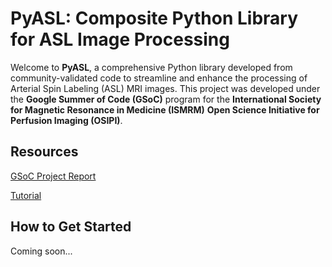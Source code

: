 # PyASL: Composite Python Library for ASL Image Processing
Welcome to **PyASL**, a comprehensive Python library developed from community-validated code to streamline and enhance the processing of Arterial Spin Labeling (ASL) MRI images. This project was developed under the **Google Summer of Code (GSoC)** program for the **International Society for Magnetic Resonance in Medicine (ISMRM)** **Open Science Initiative for Perfusion Imaging (OSIPI)**.

## Resources
[GSoC Project Report](https://github.com/Trico01/pyasl/wiki/PyASL_GSoC'24-Final-Report)

[Tutorial](https://github.com/Trico01/pyasl/wiki/Tutorials)

## How to Get Started
Coming soon...
